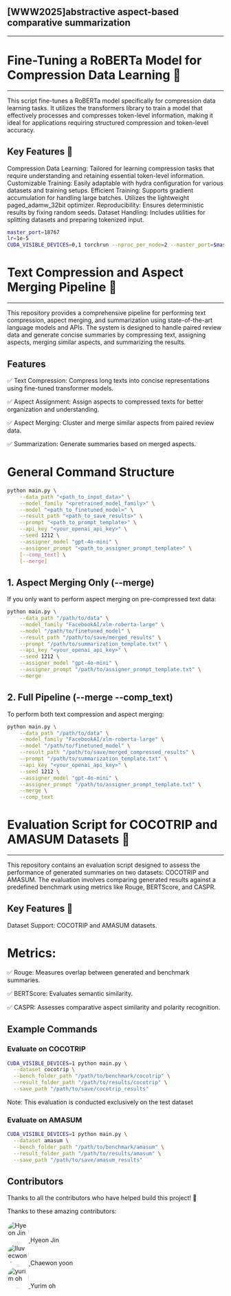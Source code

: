 ## [WWW2025]abstractive aspect-based comparative summarization 
---

# Fine-Tuning a RoBERTa Model for Compression Data Learning 🧠
---
This script fine-tunes a RoBERTa model specifically for compression data learning tasks. It utilizes the transformers library to train a model that effectively processes and compresses token-level information, making it ideal for applications requiring structured compression and token-level accuracy.

## Key Features 🚀
Compression Data Learning: Tailored for learning compression tasks that require understanding and retaining essential token-level information.
Customizable Training: Easily adaptable with hydra configuration for various datasets and training setups.
Efficient Training:
Supports gradient accumulation for handling large batches.
Utilizes the lightweight paged_adamw_32bit optimizer.
Reproducibility: Ensures deterministic results by fixing random seeds.
Dataset Handling: Includes utilities for splitting datasets and preparing tokenized input.

```bash
master_port=18767
lr=1e-5
CUDA_VISIBLE_DEVICES=0,1 torchrun --nproc_per_node=2 --master_port=$master_port train.py --config-name=finetune.yaml  batch_size=4 gradient_accumulation_steps=1 lr=${lr}
```

# Text Compression and Aspect Merging Pipeline 📝
---
This repository provides a comprehensive pipeline for performing text compression, aspect merging, and summarization using state-of-the-art language models and APIs. The system is designed to handle paired review data and generate concise summaries by compressing text, assigning aspects, merging similar aspects, and summarizing the results.

## Features
✅ Text Compression: Compress long texts into concise representations using fine-tuned transformer models.

✅ Aspect Assignment: Assign aspects to compressed texts for better organization and understanding.

✅ Aspect Merging: Cluster and merge similar aspects from paired review data.

✅ Summarization: Generate summaries based on merged aspects.

# General Command Structure

```bash
python main.py \
    --data_path "<path_to_input_data>" \
    --model_family "<pretrained_model_family>" \
    --model "<path_to_finetuned_model>" \
    --result_path "<path_to_save_results>" \
    --prompt "<path_to_prompt_template>" \
    --api_key "<your_openai_api_key>" \
    --seed 1212 \
    --assigner_model "gpt-4o-mini" \
    --assigner_prompt "<path_to_assigner_prompt_template>" \
    [--comp_text] \
    [--merge]
```



## 1. Aspect Merging Only (--merge)
If you only want to perform aspect merging on pre-compressed text data:

```bash
python main.py \
    --data_path "/path/to/data" \
    --model_family "FacebookAI/xlm-roberta-large" \
    --model "/path/to/finetuned_model" \
    --result_path "/path/to/save/merged_results" \
    --prompt "/path/to/summarization_template.txt" \
    --api_key "<your_openai_api_key>" \
    --seed 1212 \
    --assigner_model "gpt-4o-mini" \
    --assigner_prompt "/path/to/assigner_prompt_template.txt" \
    --merge
```


## 2. Full Pipeline (--merge --comp_text)
To perform both text compression and aspect merging:

```bash
python main.py \
    --data_path "/path/to/data" \
    --model_family "FacebookAI/xlm-roberta-large" \
    --model "/path/to/finetuned_model" \
    --result_path "/path/to/save/merged_compressed_results" \
    --prompt "/path/to/summarization_template.txt" \
    --api_key "<your_openai_api_key>" \
    --seed 1212 \
    --assigner_model "gpt-4o-mini" \
    --assigner_prompt "/path/to/assigner_prompt_template.txt" \
    --merge \
    --comp_text
```


# Evaluation Script for COCOTRIP and AMASUM Datasets 📝
---
This repository contains an evaluation script designed to assess the performance of generated summaries on two datasets: COCOTRIP and AMASUM. The evaluation involves comparing generated results against a predefined benchmark using metrics like Rouge, BERTScore, and CASPR.

## Key Features 🚀
Dataset Support: COCOTRIP and AMASUM datasets.
# Metrics:
✅ Rouge: Measures overlap between generated and benchmark summaries.

✅ BERTScore: Evaluates semantic similarity.

✅ CASPR: Assesses comparative aspect similarity and polarity recognition.


## Example Commands

### Evaluate on COCOTRIP

```bash
CUDA_VISIBLE_DEVICES=1 python main.py \
  --dataset cocotrip \
  --bench_folder_path "/path/to/benchmark/cocotrip" \
  --result_folder_path "/path/to/results/cocotrip" \
  --save_path "/path/to/save/cocotrip_results"
```
Note: This evaluation is conducted exclusively on the test dataset

### Evaluate on AMASUM

```bash
CUDA_VISIBLE_DEVICES=1 python main.py \
  --dataset amasum \
  --bench_folder_path "/path/to/benchmark/amasum" \
  --result_folder_path "/path/to/results/amasum" \
  --save_path "/path/to/save/amasum_results"
```

## Contributors

Thanks to all the contributors who have helped build this project! 🙌


Thanks to these amazing contributors:

<a href="https://github.com/jhyun13">
  <img src="https://github.com/jhyun13.png" width="50" height="50" style="border-radius: 50%;" alt="Hyeon Jin">
</a>  
Hyeon Jin

<br>

<a href="https://github.com/lluvecwonv">
  <img src="https://github.com/lluvecwonv.png" width="50" height="50" style="border-radius: 50%;" alt="lluvecwonv">
</a>  
Chaewon yoon

<br>

<a href="https://github.com/ohyurim1010">
  <img src="https://github.com/ohyurim1010.png" width="50" height="50" style="border-radius: 50%;" alt="yurim oh">
</a>  
Yurim oh

